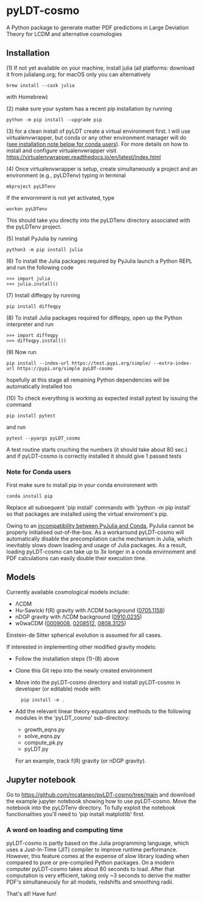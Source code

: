 # pyLDT-cosmo
A Python package to generate matter PDF predictions in Large Deviation Theory for LCDM and alternative cosmologies

## Installation

(1) If not yet available on your machine, install julia (all platforms: download it from julialang.org; for macOS only you can alternatively 

    brew install --cask julia 
    
   with Homebrew)

(2) make sure your system has a recent pip installation by running 
    
    python -m pip install --upgrade pip

(3) for a clean install of pyLDT create a virtual environment first. I will use virtualenvwrapper, but conda or any other environment manager will do ([see installation note below for conda users](#conda_footnote)). For more details on how to install and configure virtualenvwrapper visit https://virtualenvwrapper.readthedocs.io/en/latest/index.html

(4) Once virtualenvwrapper is setup, create simultaneously a project and an environment (e.g., pyLDTenv) typing in terminal

    mkproject pyLDTenv 
   
   If the envornment is not yet activated, type 
   
    workon pyLDTenv 
   
   This should take you directly into the pyLDTenv directory associated with the pyLDTenv project. 

(5) Install PyJulia by running 

    python3 -m pip install julia

(6) To install the Julia packages required by PyJulia launch a Python REPL and run the following code 

    >>> import julia 
    >>> julia.install() 

(7) Install diffeqpy by running 

    pip install diffeqpy

(8) To install Julia packages required for diffeqpy, open up the Python interpreter and run

    >>> import diffeqpy
    >>> diffeqpy.install()

(9) Now run 

    pip install --index-url https://test.pypi.org/simple/ --extra-index-url https://pypi.org/simple pyLDT-cosmo 
    
   hopefully at this stage all remaining Python dependencies will be automatically installed too

(10) To check everything is working as expected install pytest by issuing the command

    pip install pytest 
   
   and run 
   
    pytest --pyargs pyLDT_cosmo 
   
   A test routine starts cruching the numbers (it should take about 80 sec.) and if pyLDT-cosmo is correctly installed it should give 1 passed tests

<a name="conda_footnote"></a>
### Note for Conda users

First make sure to install pip in your conda environment with

    conda install pip

Replace all subsequent 'pip install' commands with 'python -m pip install' so that packages are installed using the virtual enviroment's pip.

Owing to an [incompatibility between PyJulia and Conda](https://pyjulia.readthedocs.io/en/latest/troubleshooting.html), PyJulia cannot be properly initialised out-of-the-box. As a workaround pyLDT-cosmo will automatically disable the precompilation cache mechanism in Julia, which inevitably slows down loading and usage of Julia packages. As a result, loading pyLDT-cosmo can take up to 3x longer in a conda envirnoment and PDF calculations can easily double their execution time. 

## Models

Currently available cosmological models include:

* ΛCDM
* Hu-Sawicki f(R) gravity with ΛCDM background ([0705.1158](https://arxiv.org/abs/0705.1158)) 
* nDGP gravity with ΛCDM background ([0910.0235](https://arxiv.org/abs/0910.0235))
* w0waCDM ([0009008](https://arxiv.org/abs/gr-qc/0009008), [0208512](https://arxiv.org/abs/astro-ph/0208512), [0808.3125](https://arxiv.org/abs/0808.3125))

Einstein-de Sitter spherical evolution is assumed for all cases.

If interested in implementing other modified gravity models: 

* Follow the installation steps (1)-(8) above
* Clone this Git repo into the newly created environment
* Move into the pyLDT-cosmo directory and install pyLDT-cosmo in developer (or editable) mode with

        pip install -e .

* Add the relevant linear theory equations and methods to the following modules in the 'pyLDT_cosmo' sub-directory:

    * growth_eqns.py
    * solve_eqns.py
    * compute_pk.py
    * pyLDT.py

  For an example, track f(R) gravity (or nDGP gravity).

## Jupyter notebook

Go to https://github.com/mcataneo/pyLDT-cosmo/tree/main and download the example jupyter notebook showing how to use pyLDT-cosmo. Move the notebook into the pyLDTenv directory. To fully exploit the notebook functionalities you'll need to 'pip install matplotlib' first.

### A word on loading and computing time
pyLDT-cosmo is partly based on the Julia programming language, which uses a Just-In-Time (JIT) compiler to improve runtime performance. However, this feature comes at the expense of slow library loading when compared to pure or pre-compiled Python packages. On a modern computer pyLDT-cosmo takes about 80 seconds to load. After that computation is very efficient, taking only ~3 seconds to derive the matter PDF's simultaneuosly for all models, redshifts and smoothing radii.  

That's all! Have fun!
